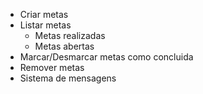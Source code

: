 - Criar metas 
- Listar metas
    - Metas realizadas
    - Metas abertas
- Marcar/Desmarcar metas como concluida
- Remover metas
- Sistema de mensagens